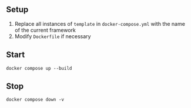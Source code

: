 ## Setup
1. Replace all instances of `template` in `docker-compose.yml` with the name of the current framework
2. Modify `Dockerfile` if necessary

## Start
`docker compose up --build`

## Stop
`docker compose down -v`